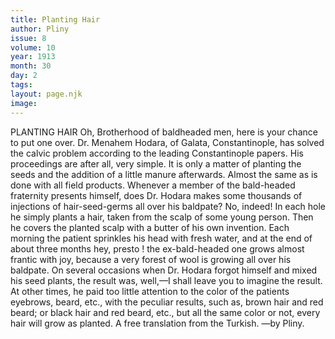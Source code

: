 ```yaml
---
title: Planting Hair
author: Pliny
issue: 8
volume: 10
year: 1913
month: 30
day: 2
tags:
layout: page.njk
image:
---
```

PLANTING HAIR    Oh, Brotherhood of baldheaded men, here is your chance to put one over. Dr. Menahem Hodara, of Galata, Constantinople, has solved the calvic problem according to the leading Constantinople papers. His proceedings are after all, very simple. It is only a matter of planting the seeds and the addition of a little manure afterwards. Almost the same as is done with all field products. Whenever a member of the bald-headed fraternity presents himself, does Dr. Hodara makes some thousands of injections of hair-seed-germs all over his baldpate? No, indeed! In each hole he simply plants a hair, taken from the scalp of some young person. Then he covers the planted scalp with a butter of his own invention. Each morning the patient sprinkles his head with fresh water, and at the end of about three months hey, presto ! the ex-bald-headed one grows almost frantic with joy, because a very forest of wool is growing all over his baldpate. On several occasions when Dr. Hodara forgot himself and mixed his seed plants, the result was, well,—I shall leave you to imagine the result. At other times, he paid too little attention to the color of the patients eyebrows, beard, etc., with the peculiar results, such as, brown hair and red beard; or black hair and red beard, etc., but all the same color or not, every hair will grow as planted. A free translation from the Turkish. —by Pliny.
